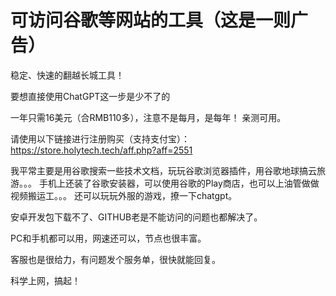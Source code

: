 # 可访问谷歌等网站的工具（这是一则广告）
稳定、快速的翻越长城工具！

要想直接使用ChatGPT这一步是少不了的


一年只需16美元（合RMB110多），注意不是每月，是每年！
亲测可用。


请使用以下链接进行注册购买（支持支付宝）：
https://store.holytech.tech/aff.php?aff=2551

我平常主要是用谷歌搜索一些技术文档，玩玩谷歌浏览器插件，用谷歌地球搞云旅游。。。
手机上还装了谷歌安装器，可以使用谷歌的Play商店，也可以上油管做做视频搬运工。。。
还可以玩玩外服的游戏，撩一下chatgpt。

安卓开发包下载不了、GITHUB老是不能访问的问题也都解决了。

PC和手机都可以用，网速还可以，节点也很丰富。

客服也是很给力，有问题发个服务单，很快就能回复。

科学上网，搞起！
